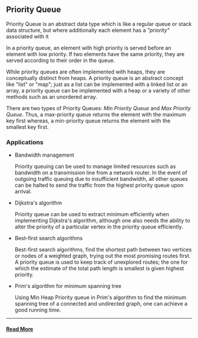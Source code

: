 ## Priority Queue
Priority Queue is an abstract data type which is like a regular queue or stack data structure, but where additionally each element has a _"priority"_ associated with it

In a priority queue, an element with high priority is served before an element with low priority. If two elements have the same priority, they are served according to their order in the queue.

While priority queues are often implemented with heaps, they are conceptually distinct from heaps. A priority queue is an abstract concept like "list" or "map"; just as a list can be implemented with a linked list or an array, a priority queue can be implemented with a heap or a variety of other methods such as an unordered array.

There are two types of Priority Queues: _Min Priority Queue_ and _Max Priority Queue_. Thus, a max-priority queue returns the element with the maximum key first whereas, a min-priority queue returns the element with the smallest key first.

### Applications
* Bandwidth management

    Priority queuing can be used to manage limited resources such as bandwidth on a transmission line from a network router. In the event of outgoing traffic queuing due to insufficient bandwidth, all other queues can be halted to send the traffic from the highest priority queue upon arrival.

* Dijkstra's algorithm

    Priority queue can be used to extract minimum efficiently when implementing Dijkstra's algorithm, although one also needs the ability to alter the priority of a particular vertex in the priority queue efficiently.

* Best-first search algorithms

    Best-first search algorithms, find the shortest path between two vertices or nodes of a weighted graph, trying out the most promising routes first. A priority queue is used to keep track of unexplored routes; the one for which the estimate of the total path length is smallest is given highest priority.

* Prim's algorithm for minimum spanning tree

    Using Min Heap Priority queue in Prim's algorithm to find the minimum spanning tree of a connected and undirected graph, one can achieve a good running time.

---

#### [Read More](https://www.codesdope.com/course/data-structures-priority-queues/)
